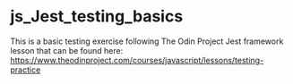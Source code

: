 # js_Jest_testing_basics

This is a basic testing exercise following The Odin Project Jest framework lesson that can be found here:
https://www.theodinproject.com/courses/javascript/lessons/testing-practice